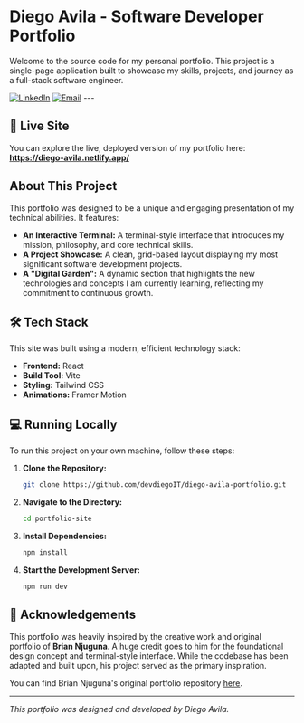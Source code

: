 # Diego Avila - Software Developer Portfolio

Welcome to the source code for my personal portfolio. This project is a single-page application built to showcase my skills, projects, and journey as a full-stack software engineer.

[![LinkedIn](https://img.shields.io/badge/LinkedIn-0A66C2?style=for-the-badge&logo=linkedin&logoColor=white)](https://www.linkedin.com/in/diego-avila1/) [![Email](https://img.shields.io/badge/Email-D14836?style=for-the-badge&logo=gmail&logoColor=white)](mailto:diegoavila0914@gmail.com) ---

## 🚀 Live Site

You can explore the live, deployed version of my portfolio here:  
**https://diego-avila.netlify.app/**

## About This Project

This portfolio was designed to be a unique and engaging presentation of my technical abilities. It features:

* **An Interactive Terminal:** A terminal-style interface that introduces my mission, philosophy, and core technical skills.
* **A Project Showcase:** A clean, grid-based layout displaying my most significant software development projects.
* **A "Digital Garden":** A dynamic section that highlights the new technologies and concepts I am currently learning, reflecting my commitment to continuous growth.

## 🛠️ Tech Stack

This site was built using a modern, efficient technology stack:

* **Frontend:** React
* **Build Tool:** Vite
* **Styling:** Tailwind CSS
* **Animations:** Framer Motion

## 💻 Running Locally

To run this project on your own machine, follow these steps:

1.  **Clone the Repository:**
    ```bash
    git clone https://github.com/devdiegoIT/diego-avila-portfolio.git
    ```
2.  **Navigate to the Directory:**
    ```bash
    cd portfolio-site
    ```
3.  **Install Dependencies:**
    ```bash
    npm install
    ```
4.  **Start the Development Server:**
    ```bash
    npm run dev
    ```

## 🙏 Acknowledgements

This portfolio was heavily inspired by the creative work and original portfolio of **Brian Njuguna**. A huge credit goes to him for the foundational design concept and terminal-style interface. While the codebase has been adapted and built upon, his project served as the primary inspiration.

You can find Brian Njuguna's original portfolio repository [here](https://github.com/guy-with-a-cool-terminal/MyPortfolioWebsite.git).

---
*This portfolio was designed and developed by Diego Avila.*
